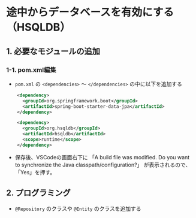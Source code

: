 # 途中からデータベースを有効にする（HSQLDB）

## 1. 必要なモジュールの追加
### 1-1. pom.xml編集

- `pom.xml` の `<dependencies>` 〜 `</dependencies>` の中に以下を追加する

```xml
    <dependency>
      <groupId>org.springframework.boot</groupId>
      <artifactId>spring-boot-starter-data-jpa</artifactId>
    </dependency>

    <dependency>
      <groupId>org.hsqldb</groupId>
      <artifactId>hsqldb</artifactId>
      <scope>runtime</scope>
    </dependency>
```

- 保存後、VSCodeの画面右下に
  「A build file was modified. Do you want to synchronize the Java classpath/configuration?」
  が表示されるので、「Yes」を押す。


## 2. プログラミング

- `@Repository` のクラスや `@Entity` のクラスを追加する


